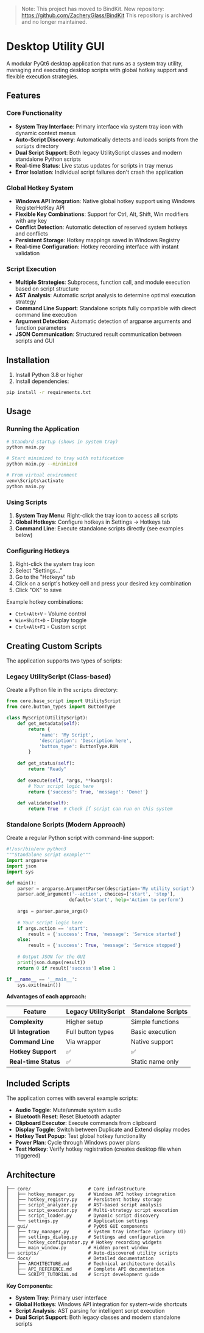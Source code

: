 > Note: This project has moved to BindKit.
> New repository: https://github.com/ZacheryGlass/BindKit
> This repository is archived and no longer maintained.

# Desktop Utility GUI

A modular PyQt6 desktop application that runs as a system tray utility, managing and executing desktop scripts with global hotkey support and flexible execution strategies.

## Features

### Core Functionality
- **System Tray Interface**: Primary interface via system tray icon with dynamic context menus
- **Auto-Script Discovery**: Automatically detects and loads scripts from the `scripts` directory
- **Dual Script Support**: Both legacy UtilityScript classes and modern standalone Python scripts
- **Real-time Status**: Live status updates for scripts in tray menus
- **Error Isolation**: Individual script failures don't crash the application

### Global Hotkey System
- **Windows API Integration**: Native global hotkey support using Windows RegisterHotKey API
- **Flexible Key Combinations**: Support for Ctrl, Alt, Shift, Win modifiers with any key
- **Conflict Detection**: Automatic detection of reserved system hotkeys and conflicts
- **Persistent Storage**: Hotkey mappings saved in Windows Registry
- **Real-time Configuration**: Hotkey recording interface with instant validation

### Script Execution
- **Multiple Strategies**: Subprocess, function call, and module execution based on script structure
- **AST Analysis**: Automatic script analysis to determine optimal execution strategy
- **Command Line Support**: Standalone scripts fully compatible with direct command line execution
- **Argument Detection**: Automatic detection of argparse arguments and function parameters
- **JSON Communication**: Structured result communication between scripts and GUI

## Installation

1. Install Python 3.8 or higher
2. Install dependencies:
```bash
pip install -r requirements.txt
```

## Usage

### Running the Application

```bash
# Standard startup (shows in system tray)
python main.py

# Start minimized to tray with notification
python main.py --minimized

# From virtual environment
venv\Scripts\activate
python main.py
```

### Using Scripts

1. **System Tray Menu**: Right-click the tray icon to access all scripts
2. **Global Hotkeys**: Configure hotkeys in Settings → Hotkeys tab
3. **Command Line**: Execute standalone scripts directly (see examples below)

### Configuring Hotkeys

1. Right-click the system tray icon
2. Select "Settings..."
3. Go to the "Hotkeys" tab
4. Click on a script's hotkey cell and press your desired key combination
5. Click "OK" to save

Example hotkey combinations:
- `Ctrl+Alt+V` - Volume control
- `Win+Shift+D` - Display toggle
- `Ctrl+Alt+F1` - Custom script

## Creating Custom Scripts

The application supports two types of scripts:

### Legacy UtilityScript (Class-based)

Create a Python file in the `scripts` directory:

```python
from core.base_script import UtilityScript
from core.button_types import ButtonType

class MyScript(UtilityScript):
    def get_metadata(self):
        return {
            'name': 'My Script',
            'description': 'Description here',
            'button_type': ButtonType.RUN
        }
    
    def get_status(self):
        return "Ready"
    
    def execute(self, *args, **kwargs):
        # Your script logic here
        return {'success': True, 'message': 'Done!'}
    
    def validate(self):
        return True  # Check if script can run on this system
```

### Standalone Scripts (Modern Approach)

Create a regular Python script with command-line support:

```python
#!/usr/bin/env python3
"""Standalone script example"""
import argparse
import json
import sys

def main():
    parser = argparse.ArgumentParser(description='My utility script')
    parser.add_argument('--action', choices=['start', 'stop'], 
                       default='start', help='Action to perform')
    
    args = parser.parse_args()
    
    # Your script logic here
    if args.action == 'start':
        result = {'success': True, 'message': 'Service started'}
    else:
        result = {'success': True, 'message': 'Service stopped'}
    
    # Output JSON for the GUI
    print(json.dumps(result))
    return 0 if result['success'] else 1

if __name__ == '__main__':
    sys.exit(main())
```

**Advantages of each approach:**

| Feature | Legacy UtilityScript | Standalone Scripts |
|---------|--------------------|--------------------|
| **Complexity** | Higher setup | Simple functions |
| **UI Integration** | Full button types | Basic execution |
| **Command Line** | Via wrapper | Native support |
| **Hotkey Support** | ✅ | ✅ |
| **Real-time Status** | ✅ | Static name only |

## Included Scripts

The application comes with several example scripts:

- **Audio Toggle**: Mute/unmute system audio
- **Bluetooth Reset**: Reset Bluetooth adapter
- **Clipboard Executor**: Execute commands from clipboard
- **Display Toggle**: Switch between Duplicate and Extend display modes
- **Hotkey Test Popup**: Test global hotkey functionality
- **Power Plan**: Cycle through Windows power plans
- **Test Hotkey**: Verify hotkey registration (creates desktop file when triggered)

## Architecture

```
├── core/                     # Core infrastructure
│   ├── hotkey_manager.py     # Windows API hotkey integration
│   ├── hotkey_registry.py    # Persistent hotkey storage
│   ├── script_analyzer.py    # AST-based script analysis
│   ├── script_executor.py    # Multi-strategy script execution
│   ├── script_loader.py      # Dynamic script discovery
│   └── settings.py           # Application settings
├── gui/                      # PyQt6 GUI components
│   ├── tray_manager.py       # System tray interface (primary UI)
│   ├── settings_dialog.py    # Settings and configuration
│   ├── hotkey_configurator.py # Hotkey recording widgets
│   └── main_window.py        # Hidden parent window
├── scripts/                  # Auto-discovered utility scripts
└── docs/                     # Detailed documentation
    ├── ARCHITECTURE.md       # Technical architecture details
    ├── API_REFERENCE.md      # Complete API documentation
    └── SCRIPT_TUTORIAL.md    # Script development guide
```

**Key Components:**
- **System Tray**: Primary user interface
- **Global Hotkeys**: Windows API integration for system-wide shortcuts
- **Script Analysis**: AST parsing for intelligent script execution
- **Dual Script Support**: Both legacy classes and modern standalone scripts
